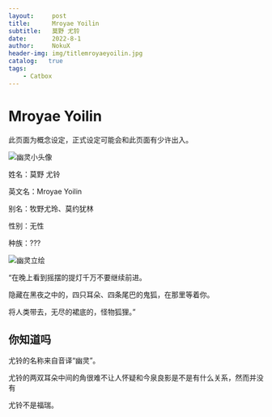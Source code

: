 ```yaml
---
layout:     post
title:      Mroyae Yoilin
subtitle:   莫野 尤铃
date:       2022-8-1
author:     NokuX
header-img: img/titlemroyaeyoilin.jpg
catalog:   true
tags:
    - Catbox
---
```

# Mroyae Yoilin

此页面为概念设定，正式设定可能会和此页面有少许出入。

![幽灵小头像]({{site.baseurl}}/img-post/mroyaeyoilin.jpg)

姓名：莫野 尤铃

英文名：Mroyae Yoilin

别名：牧野尤玲、莫约犹林

性别：无性

种族：???

![幽灵立绘]({{site.baseurl}}/img-post/mroyaeyoilin.png)

“在晚上看到摇摆的提灯千万不要继续前进。

隐藏在黑夜之中的，四只耳朵、四条尾巴的鬼狐，在那里等着你。

将人类带去，无尽的裙底的，怪物狐狸。”

## 你知道吗

尤铃的名称来自音译“幽灵”。

尤铃的两双耳朵中间的角很难不让人怀疑和今泉良影是不是有什么关系，然而并没有

尤铃不是福瑞。
